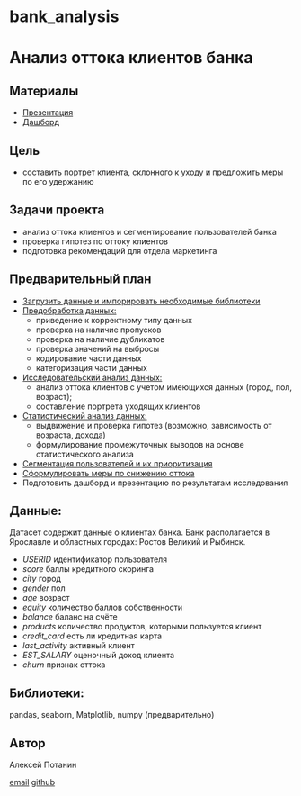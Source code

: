 # bank_analysis

# Анализ оттока клиентов банка

## Материалы

- [Презентация](https://drive.google.com/file/d/1gQcplhCkoD454smszzXcrcpx9-fwDXc6/view?usp=sharing)
- [Дашборд](https://public.tableau.com/app/profile/alexey.potanin/viz/metanprom_dashboard/sheet1#1)


## Цель

- составить портрет клиента, склонного к уходу и предложить меры по его удержанию

## Задачи  проекта

- анализ оттока клиентов и сегментирование пользователей банка
- проверка гипотез по оттоку клиентов
- подготовка рекомендаций для отдела маркетинга


## Предварительный план

- [Загрузить данные и импорировать необходимые библиотеки](#title1)
- [Предобработка данных:](#title2)
    - приведение к корректному типу данных
    - проверка на наличие пропусков
    - проверка на наличие дубликатов
    - проверка значений на выбросы
    - кодирование части данных
    - категоризация части данных
- [Исследовательский анализ данных:](#title3)
    - анализ оттока клиентов с учетом имеющихся данных (город, пол, возраст);
    - составление портрета уходящих клиентов
- [Статистический анализ данных:](#title4)
    - выдвижение и проверка гипотез (возможно, зависимость от возраста, дохода)
    - формулирование промежуточных выводов на основе статистического анализа
- [Сегментация пользователей и их приоритизация](#title5)
- [Сформулировать меры по снижению оттока](#title6)
- Подготовить дашборд и презентацию по результатам исследования

## Данные:

Датасет содержит данные о клиентах банка. Банк располагается в Ярославле и областных городах: Ростов Великий и Рыбинск.

- *USERID* идентификатор пользователя
- *score* баллы кредитного скоринга
- *city* город
- *gender* пол
- *age* возраст
- *equity* количество баллов собственности
- *balance* баланс на счёте
- *products* количество продуктов, которыми пользуется клиент
- *credit_card* есть ли кредитная карта
- *last_activity* активный клиент
- *EST_SALARY* оценочный доход клиента
- *churn* признак оттока


## Библиотеки:

pandas, seaborn, Matplotlib, numpy (предварительно)

## Автор

Алексей Потанин

[email](avpotanin@gmail.com)
[github](https://github.com/potashka)

